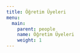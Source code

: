 ```yaml
---
title: Öğretim Üyeleri
menu:
  main:
    parent: people
    name: Öğretim Üyeleri
    weight: 1
---
```

